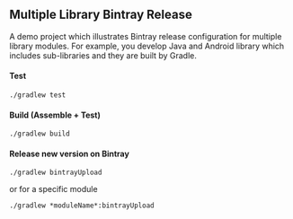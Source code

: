 ## Multiple Library Bintray Release
A demo project which illustrates Bintray release configuration for multiple library modules.
For example, you develop Java and Android library which includes sub-libraries and they are built by Gradle.

#### Test
```
./gradlew test
```

#### Build (Assemble + Test)
```
./gradlew build
```

#### Release new version on Bintray
```
./gradlew bintrayUpload
```
or for a specific module
```
./gradlew *moduleName*:bintrayUpload
```
